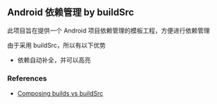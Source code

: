 ## Android 依赖管理 by buildSrc 

此项目旨在提供一个 Android 项目依赖管理的模板工程，方便进行依赖管理

由于采用 buildSrc，所以有以下优势

- 依赖自动补全，并可以高亮


### References

- [Composing builds vs buildSrc](https://github.com/hi-dhl/ComposingBuilds-vs-buildSrc)